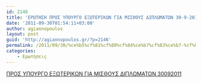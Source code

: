 ```yaml
---
id: 2146
title: 'ΕΡΩΤΗΣΗ ΠΡΟΣ ΥΠΟΥΡΓΟ ΕΞΩΤΕΡΙΚΩΝ ΓΙΑ ΜΙΣΘΟΥΣ ΔΙΠΛΩΜΑΤΩΝ 30-9-2011'
date: '2011-09-30T01:54:11+03:00'
author: agiannopoulos
layout: post
guid: 'http://agiannopoulos.gr/?p=2146'
permalink: /2011/09/30/%ce%b5%cf%81%cf%89%cf%84%ce%b7%cf%83%ce%b7-%cf%80%cf%81%ce%bf%cf%83-%cf%85%cf%80%ce%bf%cf%85%cf%81%ce%b3%ce%bf-%ce%b5%ce%be%cf%89%cf%84%ce%b5%cf%81%ce%b9%ce%ba%cf%89%ce%bd-%ce%b3%ce%b9%ce%b1-%ce%bc/
categories:
    - Ερωτήσεις
---
```


[ΠΡΟΣ ΥΠΟΥΡΓΟ ΕΞΩΤΕΡΙΚΩΝ ΓΙΑ ΜΙΣΘΟΥΣ ΔΙΠΛΩΜΑΤΩΝ 30092011](/wp-content/uploads/2012/04/cf80cf81cebfcf83-cf85cf80cebfcf85cf81ceb3cebf-ceb5cebecf89cf84ceb5cf81ceb9cebacf89cebd-ceb3ceb9ceb1-cebcceb9cf83ceb8cebfcf85cf83-ceb4.doc)